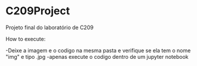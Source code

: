 # C209Project
Projeto final do laboratório de C209

How to execute:

-Deixe a imagem e o codigo na mesma pasta e verifique se ela tem o nome "img" e tipo .jpg
-apenas execute o codigo dentro de um jupyter notebook
